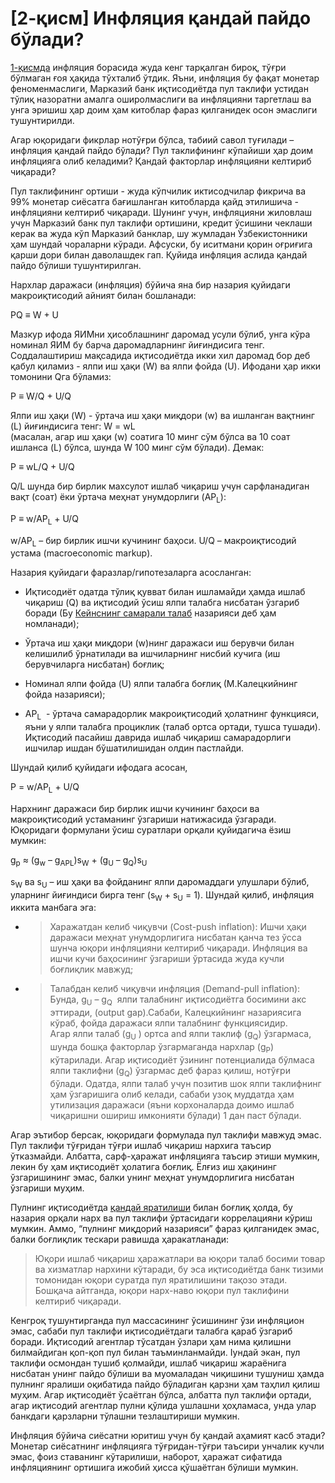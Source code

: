 # \[2-қисм\] Инфляция қандай пайдо бўлади?

[1-қисмда](https://telegra.ph/1-%D2%9Bism-Inflyaciya-%D2%9Bandaj-%D2%B3arakatlanadi-Nazarij-yondoshuv-01-20) инфляция борасида жуда кенг тарқалган бироқ, тўғри бўлмаган ғоя ҳақида тўхталиб ўтдик. Яъни, инфляция бу фақат монетар феноменмаслиги, Марказий банк иқтисодиётда пул таклифи устидан тўлиқ назоратни амалга оширолмаслиги ва инфляцияни таргетлаш ва унга эришиш ҳар доим ҳам китоблар фараз қилганидек осон эмаслиги тушунтирилди.

Агар юқоридаги фикрлар нотўғри бўлса, табиий савол туғилади – инфляция қандай пайдо бўлади? Пул таклифининг кўпайиши ҳар доим инфляцияга олиб келадими? Қандай факторлар инфляцияни келтириб чиқаради?

Пул таклифининг ортиши - жуда кўпчилик иктисодчилар фикрича ва 99% монетар сиёсатга бағишланган китобларда қайд этилишича - инфляцияни келтириб чиқаради. Шунинг учун, инфляцияни жиловлаш учун Марказий банк пул таклифи ортишини, кредит ўсишини чеклаши керак ва жуда кўп Марказий банклар, шу жумладан Ўзбекистонники ҳам шундай чораларни кўради. Афсуски, бу иситмани қорин оғриғига қарши дори билан даволашдек гап. Қуйида инфляция аслида қандай пайдо бўлиши тушунтирилган.

Нархлар даражаси (инфляция) бўйича яна бир назария қуйидаги макроиқтисодий айният билан бошланади:

PQ ≡ W + U

Мазкур ифода ЯИМни ҳисоблашнинг даромад усули бўлиб, унга кўра номинал ЯИМ бу барча даромадларнинг йиғиндисига тенг. Соддалаштириш мақсадида иқтисодиётда икки хил даромад бор деб қабул қиламиз - ялпи иш ҳақи (W) ва ялпи фойда (U). Ифодани ҳар икки томонини Qга бўламиз:

P ≡ W/Q + U/Q

Ялпи иш ҳақи (W) - ўртача иш ҳақи миқдори (w) ва ишланган вақтнинг (L) йиғиндисига тенг: W = wL  
(масалан, агар иш ҳақи (w) соатига 10 минг сўм бўлса ва 10 соат ишланса (L) бўлса, шунда W 100 минг сўм бўлади). Демак:

P ≡ wL/Q + U/Q

Q/L шунда бир бирлик махсулот ишлаб чиқариш учун сарфланадиган вақт (соат) ёки ўртача меҳнат унумдорлиги (AP<sub>L</sub>):

P ≡ w/AP<sub>L</sub> + U/Q

w/AP<sub>L</sub> – бир бирлик ишчи кучининг баҳоси. U/Q – макроиқтисодий устама (macroeconomic markup).

Назария қуйидаги фаразлар/гипотезаларга асосланган:

 * Иқтисодиёт одатда тўлиқ қувват билан ишламайди ҳамда ишлаб чиқариш (Q) ва иқтисодий ўсиш ялпи талабга нисбатан ўзгариб боради (Бу [Кейнснинг самарали талаб](https://en.wikipedia.org/wiki/Principle_of_effective_demand) назарияси деб ҳам номланади);

 * Ўртача иш ҳақи миқдори (w)нинг даражаси иш берувчи билан келишилиб ўрнатилади ва ишчиларнинг нисбий кучига (иш берувчиларга нисбатан) боғлиқ;

 * Номинал ялпи фойда (U) ялпи талабга боғлиқ (М.Калецкийнинг фойда назарияси);

 * AP<sub>L</sub>  - ўртача самарадорлик макроиқтисодий ҳолатнинг функцияси, яъни у ялпи талабга проциклик (талаб ортса ортади, тушса тушади). Иқтисодий пасайиш даврида ишлаб чиқариш самарадорлиги ишчилар ишдан бўшатилишидан олдин пастлайди.

Шундай қилиб қуйидаги ифодага асосан,

P = w/AP<sub>L</sub> + U/Q

Нархнинг даражаси бир бирлик ишчи кучининг баҳоси ва макроиқтисодий устаманинг ўзгариши натижасида ўзгаради. Юқоридаги формулани ўсиш суратлари орқали қуйидагича ёзиш мумкин:

g<sub>p</sub> ≈ (g<sub>w</sub> – g<sub>APL</sub>)s<sub>W</sub> + (g<sub>U</sub> – g<sub>Q</sub>)s<sub>U</sub>

s<sub>W</sub> ва s<sub>U</sub> – иш ҳақи ва фойданинг ялпи даромаддаги улушлари бўлиб, уларнинг йиғиндиси бирга тенг (s<sub>W</sub> + s<sub>U</sub> = 1). Шундай қилиб, инфляция иккита манбага эга:

  - > Харажатдан келиб чиқувчи (Cost-push inflation): Ишчи ҳақи даражаси меҳнат унумдорлигига нисбатан қанча тез ўсса шунча юқори инфляцияни келтириб чиқаради. Инфляция ва ишчи кучи баҳосининг ўзгариши ўртасида жуда кучли боғлиқлик мавжуд;

  - > Талабдан келиб чиқувчи инфляция (Demand-pull inflation):  Бунда, g<sub>U</sub> – g<sub>Q</sub>  ялпи талабнинг иқтисодиётга босимини акс эттиради, (output gap).Сабаби, Калецкийнинг назариясига кўраб, фойда даражаси ялпи талабнинг функциясидир. Агар ялпи талаб (g<sub>U</sub> ) ортса and ялпи таклиф (g<sub>Q</sub>) ўзгармаса, шунда бошқа факторлар ўзгармаганда нархлар (g<sub>P</sub>) кўтарилади. Агар иқтисодиёт ўзининг потенциалида бўлмаса ялпи таклифни (g<sub>Q</sub>) ўзгармас деб фараз қилиш, нотўғри бўлади. Одатда, ялпи талаб учун позитив шок ялпи таклифнинг ҳам ўзгаришига олиб келади, сабаби узоқ муддатда ҳам утилизация даражаси (яъни корхоналарда доимо ишлаб чиқаришни ошириш имконияти бўлади) 1 дан паст бўлади.

Агар эътибор берсак, юқоридаги формулада пул таклифи мавжуд эмас. Пул таклифи тўғридан тўғри ишлаб чиқариш нархига таъсир ўтказмайди. Албатта, сарф-ҳаражат инфляцияга таъсир этиши мумкин, лекин бу ҳам иқтисодиёт ҳолатига боғлиқ. Ёлғиз иш ҳақининг ўзгаришининг эмас, балки унинг меҳнат унумдорлигига нисбатан ўзгариши муҳим.

Пулнинг иқтисодиётда [қандай яратилиши](https://telegra.ph/Makroi%D2%9Btisodiyotdagi-ehng-mu%D2%B3im-nonsense-08-28) билан боғлиқ ҳолда, бу назария орқали нарх ва пул таклифи ўртасидаги коррелацияни кўриш мумкин. Аммо, “пулнинг миқдорий назарияси” фараз қилганидек эмас, балки боғлиқлик тескари равишда ҳаракатланади: 

> Юқори ишлаб чиқариш ҳаражатлари ва юқори талаб босими товар ва хизматлар нархини кўтаради, бу эса иқтисодиётда банк тизими томонидан юқори суратда пул яратилишини тақозо этади. Бошқача айтганда, юқори нарх-наво юқори пул таклифини келтириб чиқаради.

Кенгроқ тушунтирганда пул массасининг ўсишининг ўзи инфляцион эмас, сабаби пул таклифи иқтисодиётдаги талабга қараб ўзгариб боради. Иқтисодий агентлар тўсатдан ўзлари ҳам нима қилишни билмайдиган қоп-қоп пул билан таъминланмайди. Iундай экан, пул таклифи осмондан тушиб қолмайди, ишлаб чиқариш жараёнига нисбатан унинг пайдо бўлиши ва муомаладан чиқишини тушуниш ҳамда пулнинг яралиши оқибатида пайдо бўладиган қарзни ҳам таҳлил қилиш муҳим. Агар иқтисодиёт ўсаётган бўлса, албатта пул таклифи ортади, агар иқтисодий агентлар пулни қўлида ушлашни ҳоҳламаса, унда улар банкдаги қарзларни тўлашни тезлаштириши мумкин.

Инфляция бўйича сиёсатни юритиш учун бу қандай аҳамият касб этади? Монетар сиёсатнинг инфляцияга тўғридан-тўғри таъсири унчалик кучли эмас, фоиз ставанинг кўтарилиши, наборот, ҳаражат сифатида инфляциянинг ортишига ижобий ҳисса қўшаётган бўлиши мумкин.

